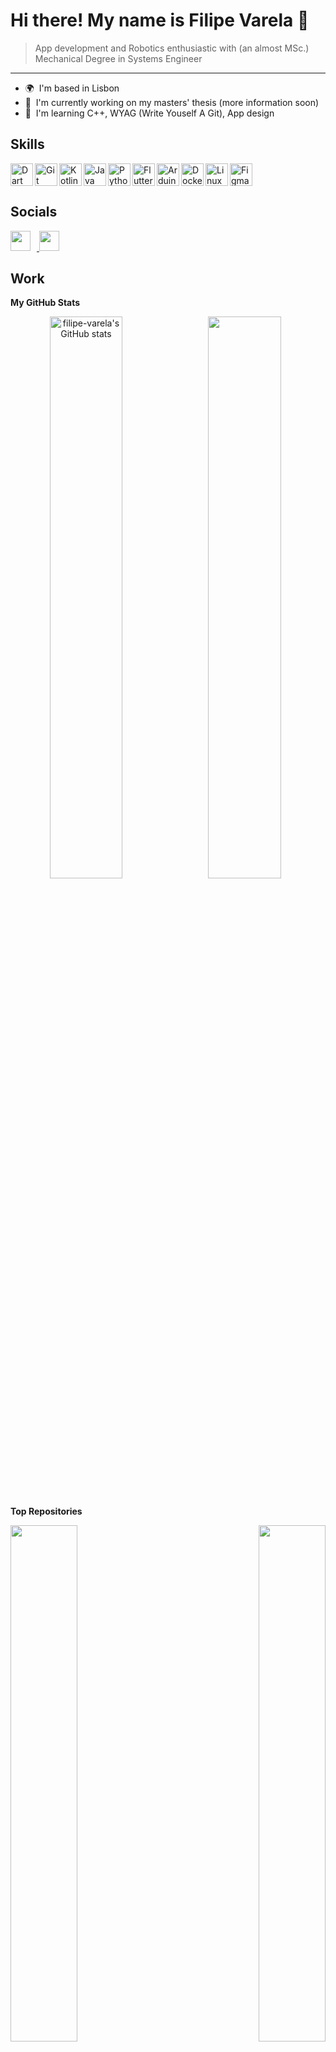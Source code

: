 # Hi there! My name is Filipe Varela 👋
> App development and Robotics enthusiastic with (an almost MSc.) Mechanical Degree in Systems Engineer
---
* 🌍  I'm based in Lisbon
* 🚀  I'm currently working on my masters' thesis (more information soon)
* 🧠  I'm learning C++, WYAG (Write Youself A Git), App design

## Skills


<img src="https://raw.githubusercontent.com/danielcranney/readme-generator/main/public/icons/skills/dart-colored.svg"    align="left" width="36" height="36" alt="Dart" />
<img src="https://raw.githubusercontent.com/danielcranney/readme-generator/main/public/icons/skills/git-colored.svg"     align="left" width="36" height="36" alt="Git" />
<img src="https://raw.githubusercontent.com/danielcranney/readme-generator/main/public/icons/skills/kotlin-colored.svg"  align="left" width="36" height="36" alt="Kotlin" />
<img src="https://raw.githubusercontent.com/danielcranney/readme-generator/main/public/icons/skills/java-colored.svg"    align="left" width="36" height="36" alt="Java" />
<img src="https://raw.githubusercontent.com/danielcranney/readme-generator/main/public/icons/skills/python-colored.svg"  align="left" width="36" height="36" alt="Python" />
<img src="https://raw.githubusercontent.com/danielcranney/readme-generator/main/public/icons/skills/flutter-colored.svg" align="left" width="36" height="36" alt="Flutter" />
<img src="https://raw.githubusercontent.com/danielcranney/readme-generator/main/public/icons/skills/arduino-colored.svg" align="left" width="36" height="36" alt="Arduino" />
<img src="https://raw.githubusercontent.com/danielcranney/readme-generator/main/public/icons/skills/docker-colored.svg"  align="left" width="36" height="36" alt="Docker" />
<img src="https://raw.githubusercontent.com/danielcranney/readme-generator/main/public/icons/skills/linux-colored.svg"   align="left" width="36" height="36" alt="Linux" />
<img src="https://raw.githubusercontent.com/danielcranney/readme-generator/main/public/icons/skills/figma-colored.svg"   width="36" height="36" alt="Figma" />

## Socials

<p align="left"> <a href="https://www.github.com/filipe-varela" target="_blank" rel="noreferrer"> <picture> <source media="(prefers-color-scheme: dark)" srcset="https://raw.githubusercontent.com/danielcranney/readme-generator/main/public/icons/socials/github-dark.svg" /> <source media="(prefers-color-scheme: light)" srcset="https://raw.githubusercontent.com/danielcranney/readme-generator/main/public/icons/socials/github.svg" /> <img src="https://raw.githubusercontent.com/danielcranney/readme-generator/main/public/icons/socials/github.svg" width="32" height="32" style="padding-right:10px;" /> </picture> </a> <a href="https://www.linkedin.com/in/filipe-varela" target="_blank" rel="noreferrer"> <picture> <source media="(prefers-color-scheme: dark)" srcset="https://raw.githubusercontent.com/danielcranney/readme-generator/main/public/icons/socials/linkedin-dark.svg" /> <source media="(prefers-color-scheme: light)" srcset="https://raw.githubusercontent.com/danielcranney/readme-generator/main/public/icons/socials/linkedin.svg" /> <img src="https://raw.githubusercontent.com/danielcranney/readme-generator/main/public/icons/socials/linkedin.svg" width="32" height="32" /> </picture> </a></p>

## Work

<b>My GitHub Stats</b>

<div width="100%" align="center">

  <a href="http://www.github.com/filipe-varela">
    <img src="https://github-readme-stats.vercel.app/api?username=filipe-varela&show_icons=true&hide=&count_private=true&title_color=0891b2&text_color=ffffff&icon_color=0891b2&bg_color=1c1917&hide_border=true&show_icons=true" alt="filipe-varela's GitHub stats" align="left" width="48%"/>
  </a>

  <a href="http://www.github.com/filipe-varela">
    <img src="https://github-readme-streak-stats.herokuapp.com/?user=filipe-varela&stroke=ffffff&background=1c1917&ring=0891b2&fire=0891b2&currStreakNum=ffffff&currStreakLabel=0891b2&sideNums=ffffff&sideLabels=ffffff&dates=ffffff&hide_border=true" width="48%"/>
  </a>
</div>
<br/>

<!-- <a href="https://github.com/filipe-varela"><img src="https://github-readme-stats.vercel.app/api/top-langs/?username=filipe-varela&langs_count=10&title_color=0891b2&text_color=ffffff&icon_color=0891b2&bg_color=1c1917&hide_border=true&locale=en&custom_title=Top%20%Languages" alt="Top Languages" align="left" /></a> -->

<b>Top Repositories</b>

<div width="100%" align="center"><a href="https://github.com/filipe-varela/cliv" align="left"><img align="left" width="46%" src="https://github-readme-stats.vercel.app/api/pin/?username=filipe-varela&repo=cliv&title_color=0891b2&text_color=ffffff&icon_color=0891b2&bg_color=1c1917&hide_border=true&locale=en" /></a><a href="https://github.com/filipe-varela/Code-Marathon-MecanIST" align="right"><img align="right" width="46%" src="https://github-readme-stats.vercel.app/api/pin/?username=filipe-varela&repo=Code-Marathon-MecanIST&title_color=0891b2&text_color=ffffff&icon_color=0891b2&bg_color=1c1917&hide_border=true&locale=en" /></a></div><br /><br /><br /><br /><br /><br /><br />
<br/><br/>
<div width="100%" align="center"><a href="https://github.com/filipe-varela/Portfolio-AppDev" align="left"><img align="left" width="46%" src="https://github-readme-stats.vercel.app/api/pin/?username=filipe-varela&repo=Portfolio-AppDev&title_color=0891b2&text_color=ffffff&icon_color=0891b2&bg_color=1c1917&hide_border=true&locale=en" /></a><a href="https://github.com/filipe-varela/RMan-Project-2021-22" align="right"><img align="right" width="46%" src="https://github-readme-stats.vercel.app/api/pin/?username=filipe-varela&repo=RMan-Project-2021-22&title_color=0891b2&text_color=ffffff&icon_color=0891b2&bg_color=1c1917&hide_border=true&locale=en" /></a></div>


<!-- ### Hi there 👋

**filipe-varela/filipe-varela** is a ✨ _special_ ✨ repository because its `README.md` (this file) appears on your GitHub profile.

Here are some ideas to get you started:

- 🔭 I’m currently working on ...
- 🌱 I’m currently learning ...
- 👯 I’m looking to collaborate on ...
- 🤔 I’m looking for help with ...
- 💬 Ask me about ...
- 📫 How to reach me: ...
- 😄 Pronouns: ...
- ⚡ Fun fact: ...
-->


